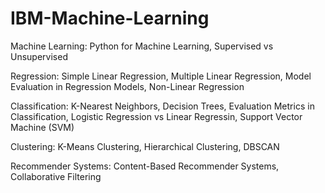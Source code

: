 # IBM-Machine-Learning

Machine Learning: Python for Machine Learning, Supervised vs Unsupervised

Regression: Simple Linear Regression, Multiple Linear Regression, Model Evaluation in Regression Models, Non-Linear Regression

Classification: K-Nearest Neighbors, Decision Trees, Evaluation Metrics in Classification, Logistic Regression vs Linear Regressin, Support Vector Machine (SVM)

Clustering: K-Means Clustering,  Hierarchical Clustering, DBSCAN

Recommender Systems: Content-Based Recommender Systems, Collaborative Filtering
